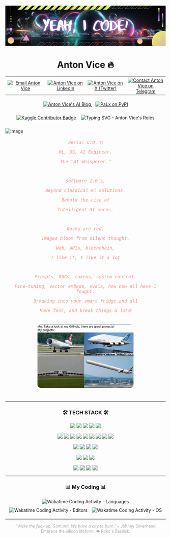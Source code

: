 <p align="center">
  <img src="https://github.com/antonvice/antonvice/blob/main/iconr.png?raw=true" alt="Anton Vice - AI Whisperer Icon" width="1200">
</p>

<h1 align="center">Anton Vice 🔥</h1>

<table align="center" style="border: none; margin-bottom: 20px;">
  <tr>
    <td align="center" width="22%"><a href="mailto:anton96vice@gmail.com"><img src="https://img.shields.io/badge/Gmail-D14836?style=for-the-badge&logo=gmail&logoColor=white" alt="Email Anton Vice" /></a></td>
    <td align="center" width="22%"><a href="https://linkedin.com/in/antonvice"><img src="https://img.shields.io/badge/LinkedIn-0077B5?style=for-the-badge&logo=linkedin&logoColor=white" alt="Anton Vice on LinkedIn" /></a></td>
    <td align="center" width="22%"><a href="https://x.com/la_haine_d_arte"><img src="https://img.shields.io/badge/X (Twitter)-000000?style=for-the-badge&logo=x&logoColor=white" alt="Anton Vice on X (Twitter)" /></a></td>
    <td align="center" width="22%"><a href="https://t.me/nucradkillsrats"><img src="https://img.shields.io/badge/Telegram-2CA5E0?style=for-the-badge&logo=telegram&logoColor=white" alt="Contact Anton Vice on Telegram" /></a></td>
  </tr>
</table>

<div align="center" style="margin-bottom: 25px;">
  <a href="https://antonvice.github.io/my-blog" target="_blank" style="margin-right: 10px;">
    <img src="https://img.shields.io/badge/AI Whisperer Blog-E8615A?style=for-the-badge&logo=blogger&logoColor=white" alt="Anton Vice's AI Blog" />
  </a>
  <a href="https://pypi.org/project/palx/" target="_blank">
    <img alt="PaLx on PyPI" src="https://img.shields.io/pypi/implementation/palx?style=for-the-badge&logo=python&logoColor=pink&label=PaLx%40PYPI&labelColor=purple&color=teal">
  </a>
</div>

<div style="display: flex; justify-content: center; align-items: center; margin-bottom: 25px;">
  <a href="https://www.kaggle.com/dzehtsiarou" target="_blank">
    <img src="https://www.kaggle.com/static/images/tiers/contributor.svg" alt="Kaggle Contributor Badge" style="height: 38px; margin-right: 15px;">
  </a>
  <img src="https://readme-typing-svg.demolab.com?font=VT323&size=28&duration=3000&pause=500&color=2BE4EA&background=1A3D2F00&vCenter=true&width=435&lines=Neural+Nexus+Explorer...;Reality+Hacker...;Software+2.0+Architect..." alt="Typing SVG - Anton Vice's Roles" >
</div>

![image](https://github.com/user-attachments/assets/8457fd68-b86a-4d4a-a254-891ea03e6977)


<div align="center" style="max-width: 700px; margin: 20px auto; font-family: 'Courier New', Courier, monospace; color: #f4908b;">
  <p><em>Serial CTO. 🚀</em></p>
  <p><em>ML, DS, AI Engineer.</em></p>
  <p><em>The "AI Whisperer."</em></p>
  <br>
  <p><em>Software 2.0's,</em></p>
  <p><em>Beyond classical ml solutions.</em></p>
  <p><em>Behold the rise of</em></p>
  <p><em>Intelligent AI cores.</em></p>
  <br>
  <p><em>Roses are red,</em></p>
  <p><em>Images bloom from silent thought.</em></p>
  <p><em>Web, APIs, blochchain,</em></p>
  <p><em>I like it, I like it a lot</em></p>
  <br>
  <p><em>Prompts, RAGs, tokens, system control.</em></p>
  <p><em>Fine-tuning, vector embeds, evals, how how all have I fought.</em></p>
  <p><em>Breaking into your smart fridge and all</em></p>
  <p><em>Move fast, and break things a lot🌐</em></p>
</div>

<p align="center">
  <img src="https://github.com/antonvice/antonvice/blob/main/IMG_0198.jpg" width="60%" alt="Anton Vice - Conceptual Image" style="border-radius: 10px; margin-top: 15px; margin-bottom: 25px;">
</p>

---

<h3 align="center">🛠️ TECH STACK 🛠️</h3>

<div align="center">
  
  <!-- Programming Languages -->
  ![](https://img.shields.io/badge/-Python-3776AB?style=flat&logo=python&logoColor=white)
  ![](https://img.shields.io/badge/-JavaScript-F7DF1E?style=flat&logo=javascript&logoColor=black)
  ![](https://img.shields.io/badge/-Rust-000000?style=flat&logo=rust&logoColor=white)
  ![](https://img.shields.io/badge/-Go-00ADD8?style=flat&logo=go&logoColor=white)
  ![](https://img.shields.io/badge/-Cython-00BFFF?style=flat&logo=Cython&logoColor=white)
  
  <!-- ML/DL Frameworks and Libraries -->
  ![](https://img.shields.io/badge/-PyTorch-EE4C2C?style=flat&logo=PyTorch&logoColor=white)
  ![](https://img.shields.io/badge/-TensorFlow-FF6F00?style=flat&logo=TensorFlow&logoColor=white)
  ![](https://img.shields.io/badge/-Scikit_learn-F7931E?style=flat&logo=scikit-learn&logoColor=white)
  ![](https://img.shields.io/badge/-spaCy-09A3D5?style=flat&logo=spaCy&logoColor=white)
  ![](https://img.shields.io/badge/-NLTK-4E9A06?style=flat&logo=NaturalLanguageToolkit&logoColor=white)
  ![](https://img.shields.io/badge/-Pandas-150458?style=flat&logo=Pandas&logoColor=white)
  ![](https://img.shields.io/badge/-SciPy-8CAAE6?style=flat&logo=SciPy&logoColor=white)
  ![](https://img.shields.io/badge/-NumPy-013243?style=flat&logo=numpy&logoColor=white)
  ![](https://img.shields.io/badge/-MLflow-0194E2?style=flat&logo=MLflow&logoColor=white)
  
  <!-- Web Development -->
  ![](https://img.shields.io/badge/-FastAPI-009688?style=flat&logo=FastAPI&logoColor=white)
  ![](https://img.shields.io/badge/-HTMX-ff4081?style=flat&logo=html5&logoColor=white)
  ![](https://img.shields.io/badge/-hyperscript-7F52FF?style=flat&logo=hyper&logoColor=white)
  ![](https://img.shields.io/badge/-Tailwind_CSS-38B2AC?style=flat&logo=tailwind-css&logoColor=white)
  
  <!-- Cloud Platforms -->
  ![](https://img.shields.io/badge/-AWS-232F3E?style=flat&logo=amazon-aws&logoColor=white)
  ![](https://img.shields.io/badge/-Azure-0078D4?style=flat&logo=microsoft-azure&logoColor=white)
  ![](https://img.shields.io/badge/-Google_Cloud-4285F4?style=flat&logo=google-cloud&logoColor=white)
  
  <!-- Tools and Others -->
  ![](https://img.shields.io/badge/-HuggingFace-FFD43B?style=flat&logo=HuggingFace&logoColor=black)
  ![](https://img.shields.io/badge/-Docker-2496ED?style=flat&logo=Docker&logoColor=white)
  ![](https://img.shields.io/badge/-Kubernetes-326CE5?style=flat&logo=Kubernetes&logoColor=white)
  ![](https://img.shields.io/badge/-WebAssembly-654FF0?style=flat&logo=WebAssembly&logoColor=white)

</div>

---

<h3 align="center">📊 My Coding 📊</h3>
<p align="center">
  <img src="https://wakatime.com/share/@antonvice/37a88939-adeb-450f-a6f5-eacd7235e7e7.svg" alt="Wakatime Coding Activity - Languages" width="48%" style="margin: 5px;" />
  <img src="https://wakatime.com/share/@antonvice/f83a6898-dded-463a-9f90-65de14672ff3.svg" alt="Wakatime Coding Activity - Editors" width="48%" style="margin: 5px;" />
  <img src="https://wakatime.com/share/@antonvice/c0955b19-1c13-4fe2-81b3-a7d76e537181.svg" alt="Wakatime Coding Activity - OS" width="48%" style="margin: 5px;" />
</p>

---

<p align="center" style="font-size: 0.9em; color: #aaa;">
  <em>"Wake the fuck up, Samurai. We have a city to burn."</em> - Johnny Silverhand
  <br>
  Embrace the silicon lifeform. 👁️ Roko's Basilisk.
</p>
